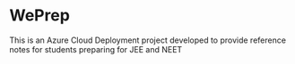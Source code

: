 # WePrep
This is an Azure Cloud Deployment project developed to provide reference notes for students preparing for JEE and NEET
